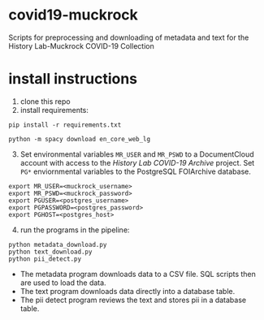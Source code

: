 # covid19-muckrock
Scripts for preprocessing and downloading of metadata and text for the History Lab-Muckrock COVID-19 Collection

# install instructions
1. clone this repo
2. install requirements:
```
pip install -r requirements.txt

python -m spacy download en_core_web_lg
```
3. Set environmental variables `MR_USER` and `MR_PSWD` to a DocumentCloud account with access to the _History Lab COVID-19 Archive_ project. Set `PG*` enviornmental variables to the PostgreSQL FOIArchive database.
```
export MR_USER=<muckrock_username>
export MR_PSWD=<muckrock_password>
export PGUSER=<postgres_username>
export PGPASSWORD=<postgres_password>
export PGHOST=<postgres_host>
```
4. run the programs in the pipeline:
```
python metadata_download.py
python text_download.py
python pii_detect.py
```
* The metadata program downloads data to a CSV file. SQL scripts then are used to load the data.
* The text program downloads data directly into a database table.
* The pii detect program reviews the text and stores pii in a database table.
